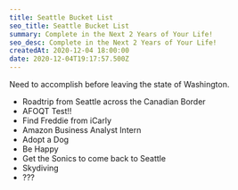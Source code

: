 ```yaml
---
title: Seattle Bucket List
seo_title: Seattle Bucket List
summary: Complete in the Next 2 Years of Your Life!
seo_desc: Complete in the Next 2 Years of Your Life!
createdAt: 2020-12-04 18:00:00
date: 2020-12-04T19:17:57.500Z
---
```

Need to accomplish before leaving the state of Washington.


- Roadtrip from Seattle across the Canadian Border
- AFOQT Test!!
- Find Freddie from iCarly
- Amazon Business Analyst Intern
- Adopt a Dog
- Be Happy
- Get the Sonics to come back to Seattle
- Skydiving
- ???
